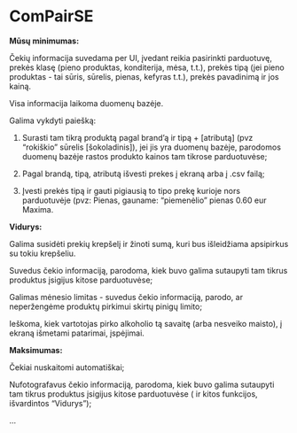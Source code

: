 # ComPairSE

<b>Mūsų minimumas:</b>

Čekių informacija suvedama per UI, įvedant reikia pasirinkti parduotuvę, prekės klasę (pieno produktas, konditerija, mėsa, t.t.), prekės tipą (jei pieno produktas - tai sūris, sūrelis, pienas, kefyras t.t.), prekės pavadinimą ir jos kainą.

Visa informacija laikoma duomenų bazėje.

Galima vykdyti paiešką:

1. Surasti tam tikrą produktą pagal brand’ą ir tipą + [atributą] (pvz “rokiškio” sūrelis [šokoladinis]), jei jis yra duomenų bazėje, parodomos duomenų bazėje rastos produkto kainos tam tikrose parduotuvėse;

2. Pagal brandą, tipą, atributą išvesti prekes į ekraną arba į .csv failą;

3. Įvesti prekės tipą ir gauti pigiausią to tipo prekę kurioje nors parduotuvėje (pvz: Pienas, gauname: “piemenėlio” pienas 0.60 eur Maxima.


<b>Vidurys:</b>


Galima susidėti prekių krepšelį ir žinoti sumą, kuri bus išleidžiama apsipirkus su tokiu krepšeliu.

Suvedus čekio informaciją, parodoma, kiek buvo galima sutaupyti tam tikrus produktus įsigijus kitose parduotuvėse;

Galimas mėnesio limitas - suvedus čekio informaciją, parodo, ar neperžengėme produktų pirkimui skirtų pinigų limito;

Ieškoma, kiek vartotojas pirko alkoholio tą savaitę (arba nesveiko maisto), į ekraną išmetami patarimai, įspėjimai.


<b>Maksimumas:</b>

Čekiai nuskaitomi automatiškai;

Nufotografavus čekio informaciją, parodoma, kiek buvo galima sutaupyti tam tikrus produktus įsigijus kitose parduotuvėse ( ir kitos funkcijos, išvardintos “Vidurys”);

...
